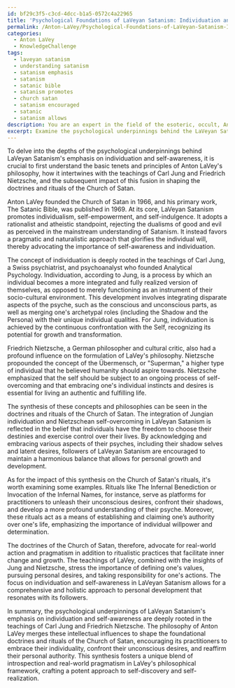```yaml
---
id: bf29c3f5-c3cd-4dcc-b1a5-0572c4a22965
title: 'Psychological Foundations of LaVeyan Satanism: Individuation and Self-Awareness'
permalink: /Anton-LaVey/Psychological-Foundations-of-LaVeyan-Satanism-Individuation-and-Self-Awareness/
categories:
  - Anton LaVey
  - KnowledgeChallenge
tags:
  - laveyan satanism
  - understanding satanism
  - satanism emphasis
  - satanism
  - satanic bible
  - satanism promotes
  - church satan
  - satanism encouraged
  - satanic
  - satanism allows
description: You are an expert in the field of the esoteric, occult, Anton LaVey and Education. You are a writer of tests, challenges, books and deep knowledge on Anton LaVey for initiates and students to gain deep insights and understanding from. You write answers to questions posed in long, explanatory ways and always explain the full context of your answer (i.e., related concepts, formulas, examples, or history), as well as the step-by-step thinking process you take to answer the challenges. Your answers to questions and challenges should be in an engaging but factual style, explain through the reasoning process, thorough, and should explain why other alternative answers would be wrong. Summarize the key themes, ideas, and conclusions at the end.
excerpt: Examine the psychological underpinnings behind the LaVeyan Satanism's emphasis on individuation and self-awareness, linking the philosophy of Anton LaVey with the teachings of Carl Jung and Friedrich Nietzsche, and demonstrate the impact of this synthesis in shaping the fundamental doctrines and rituals within the Church of Satan.
---
```

To delve into the depths of the psychological underpinnings behind LaVeyan Satanism's emphasis on individuation and self-awareness, it is crucial to first understand the basic tenets and principles of Anton LaVey's philosophy, how it intertwines with the teachings of Carl Jung and Friedrich Nietzsche, and the subsequent impact of this fusion in shaping the doctrines and rituals of the Church of Satan.

Anton LaVey founded the Church of Satan in 1966, and his primary work, The Satanic Bible, was published in 1969. At its core, LaVeyan Satanism promotes individualism, self-empowerment, and self-indulgence. It adopts a rationalist and atheistic standpoint, rejecting the dualisms of good and evil as perceived in the mainstream understanding of Satanism. It instead favors a pragmatic and naturalistic approach that glorifies the individual will, thereby advocating the importance of self-awareness and individuation.

The concept of individuation is deeply rooted in the teachings of Carl Jung, a Swiss psychiatrist, and psychoanalyst who founded Analytical Psychology. Individuation, according to Jung, is a process by which an individual becomes a more integrated and fully realized version of themselves, as opposed to merely functioning as an instrument of their socio-cultural environment. This development involves integrating disparate aspects of the psyche, such as the conscious and unconscious parts, as well as merging one's archetypal roles (including the Shadow and the Persona) with their unique individual qualities. For Jung, individuation is achieved by the continuous confrontation with the Self, recognizing its potential for growth and transformation.

Friedrich Nietzsche, a German philosopher and cultural critic, also had a profound influence on the formulation of LaVey's philosophy. Nietzsche propounded the concept of the Übermensch, or "Superman," a higher type of individual that he believed humanity should aspire towards. Nietzsche emphasized that the self should be subject to an ongoing process of self-overcoming and that embracing one's individual instincts and desires is essential for living an authentic and fulfilling life.

The synthesis of these concepts and philosophies can be seen in the doctrines and rituals of the Church of Satan. The integration of Jungian individuation and Nietzschean self-overcoming in LaVeyan Satanism is reflected in the belief that individuals have the freedom to choose their destinies and exercise control over their lives. By acknowledging and embracing various aspects of their psyches, including their shadow selves and latent desires, followers of LaVeyan Satanism are encouraged to maintain a harmonious balance that allows for personal growth and development.

As for the impact of this synthesis on the Church of Satan's rituals, it's worth examining some examples. Rituals like The Infernal Benediction or Invocation of the Infernal Names, for instance, serve as platforms for practitioners to unleash their unconscious desires, confront their shadows, and develop a more profound understanding of their psyche. Moreover, these rituals act as a means of establishing and claiming one’s authority over one's life, emphasizing the importance of individual willpower and determination.

The doctrines of the Church of Satan, therefore, advocate for real-world action and pragmatism in addition to ritualistic practices that facilitate inner change and growth. The teachings of LaVey, combined with the insights of Jung and Nietzsche, stress the importance of defining one's values, pursuing personal desires, and taking responsibility for one's actions. The focus on individuation and self-awareness in LaVeyan Satanism allows for a comprehensive and holistic approach to personal development that resonates with its followers.

In summary, the psychological underpinnings of LaVeyan Satanism's emphasis on individuation and self-awareness are deeply rooted in the teachings of Carl Jung and Friedrich Nietzsche. The philosophy of Anton LaVey merges these intellectual influences to shape the foundational doctrines and rituals of the Church of Satan, encouraging its practitioners to embrace their individuality, confront their unconscious desires, and reaffirm their personal authority. This synthesis fosters a unique blend of introspection and real-world pragmatism in LaVey's philosophical framework, crafting a potent approach to self-discovery and self-realization.
